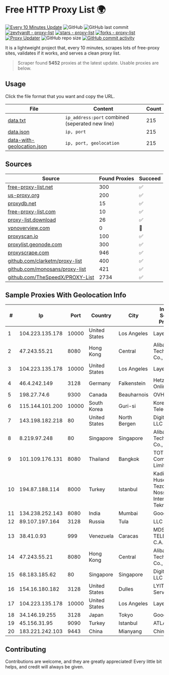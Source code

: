 
# Free HTTP Proxy List 🌍

[![Every 10 Minutes Update](https://github.com/mertguvencli/http-proxy-list/actions/workflows/main.yml/badge.svg?branch=main)](https://github.com/mertguvencli/http-proxy-list/actions/workflows/main.yml)
![GitHub](https://img.shields.io/github/license/mertguvencli/http-proxy-list)
![GitHub last commit](https://img.shields.io/github/last-commit/mertguvencli/http-proxy-list)
[![zevtyardt - proxy-list](https://img.shields.io/static/v1?label=zevtyardt&message=proxy-list&color=blue&logo=github)](https://github.com/zevtyardt/proxy-list "Go to GitHub repo")
[![stars - proxy-list](https://img.shields.io/github/stars/zevtyardt/proxy-list?style=social)](https://github.com/zevtyardt/proxy-list)
[![forks - proxy-list](https://img.shields.io/github/forks/zevtyardt/proxy-list?style=social)](https://github.com/zevtyardt/proxy-list)
[![Proxy Updater](https://github.com/zevtyardt/proxy-list/workflows/Proxy%20Updater/badge.svg)](https://github.com/zevtyardt/proxy-list/actions?query=workflow:"Proxy+Updater")
![GitHub repo size](https://img.shields.io/github/repo-size/zevtyardt/proxy-list)
[![GitHub commit activity](https://img.shields.io/github/commit-activity/m/zevtyardt/proxy-list?logo=commits)](https://github.com/zevtyardt/proxy-list/commits/main)

It is a lightweight project that, every 10 minutes, scrapes lots of free-proxy sites, validates if it works, and serves a clean proxy list.

> Scraper found **5452** proxies at the latest update. Usable proxies are below.

## Usage

Click the file format that you want and copy the URL.

|File|Content|Count|
|----|-------|-----|
|[data.txt](https://raw.githubusercontent.com/mertguvencli/http-proxy-list/main/proxy-list/data.txt)|`ip_address:port` combined (seperated new line)|215|
|[data.json](https://raw.githubusercontent.com/mertguvencli/http-proxy-list/main/proxy-list/data.json)|`ip, port`|215|
|[data-with-geolocation.json](https://raw.githubusercontent.com/mertguvencli/http-proxy-list/main/proxy-list/data-with-geolocation.json)|`ip, port, geolocation`|215|

## Sources

|Source|Found Proxies|Succeed|
|------|-------------|-------|
|[free-proxy-list.net](https://free-proxy-list.net)|300|✅|
|[us-proxy.org](https://www.us-proxy.org)|200|✅|
|[proxydb.net](http://proxydb.net)|15|✅|
|[free-proxy-list.com](https://free-proxy-list.com/?page=&port=&type%5B%5D=http&type%5B%5D=https&up_time=0&search=Search)|10|✅|
|[proxy-list.download](https://www.proxy-list.download/HTTP)|26|✅|
|[vpnoverview.com](https://vpnoverview.com/privacy/anonymous-browsing/free-proxy-servers)|0|🚫|
|[proxyscan.io](https://www.proxyscan.io)|100|✅|
|[proxylist.geonode.com](https://proxylist.geonode.com/api/proxy-list?limit=300&page=1&sort_by=lastChecked&sort_type=desc&protocols=http,https)|300|✅|
|[proxyscrape.com](https://api.proxyscrape.com/v2/?request=displayproxies&protocol=http&timeout=10000&country=all&ssl=all&anonymity=all)|946|✅|
|[github.com/clarketm/proxy-list](https://raw.githubusercontent.com/clarketm/proxy-list/master/proxy-list-raw.txt)|400|✅|
|[github.com/monosans/proxy-list](https://raw.githubusercontent.com/monosans/proxy-list/main/proxies/http.txt)|421|✅|
|[github.com/TheSpeedX/PROXY-List](https://raw.githubusercontent.com/TheSpeedX/PROXY-List/master/http.txt)|2734|✅|


## Sample Proxies With Geolocation Info

|#|Ip|Port|Country|City|Internet Service Provider|
|-|--|----|-------|----|-------------------------|
|1|104.223.135.178|10000|United States|Los Angeles|LayerHost|
|2|47.243.55.21|8080|Hong Kong|Central|Alibaba (US) Technology Co., Ltd.|
|3|104.223.135.178|10000|United States|Los Angeles|LayerHost|
|4|46.4.242.149|3128|Germany|Falkenstein|Hetzner Online GmbH|
|5|198.27.74.6|9300|Canada|Beauharnois|OVH SAS|
|6|115.144.101.200|10000|South Korea|Guri-si|Korea Telecom|
|7|143.198.182.218|80|United States|North Bergen|DigitalOcean, LLC|
|8|8.219.97.248|80|Singapore|Singapore|Alibaba (US) Technology Co., Ltd.|
|9|101.109.176.131|8080|Thailand|Bangkok|TOT Public Company Limited|
|10|194.87.188.114|8000|Turkey|Istanbul|Kadir Huseyin Tezcan Nosspeed Internet Teknolojileri|
|11|134.238.252.143|8080|India|Mumbai|Google LLC|
|12|89.107.197.164|3128|Russia|Tula|LLC TK Altair|
|13|38.41.0.93|999|Venezuela|Caracas|MDS TELECOM C.A.|
|14|47.243.55.21|8080|Hong Kong|Central|Alibaba (US) Technology Co., Ltd.|
|15|68.183.185.62|80|Singapore|Singapore|DigitalOcean, LLC|
|16|154.16.180.182|3128|United States|Dulles|LYIT Internet Services|
|17|104.223.135.178|10000|United States|Los Angeles|LayerHost|
|18|34.146.19.255|3128|Japan|Tokyo|Google LLC|
|19|45.156.31.95|9090|Turkey|Istanbul|ATLANTIS|
|20|183.221.242.103|9443|China|Mianyang|China Mobile|



## Contributing

Contributions are welcome, and they are greatly appreciated! Every
little bit helps, and credit will always be given.

